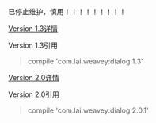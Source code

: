 
已停止维护，慎用！！！！！！！！！


[Version 1.3详情](https://weavey.github.io/2016/09/07/%E7%9B%B4%E6%8E%A5%E6%8B%BF%E5%8E%BB%E7%94%A8%E4%B9%8BDialog/)

Version 1.3引用
> compile 'com.lai.weavey:dialog:1.3'

[Version 2.0详情](https://weavey.github.io/2016/12/28/%E7%9B%B4%E6%8E%A5%E6%8B%BF%E5%8E%BB%E7%94%A8%E4%B9%8BDialog2/)

Version 2.0引用
> compile 'com.lai.weavey:dialog:2.0.1'




